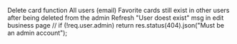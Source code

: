 Delete card function
All users (email)
Favorite cards still exist in other users after being deleted from the admin
Refresh "User doest exist" msg in edit business page
    // if (!req.user.admin) return res.status(404).json("Must be an admin account");
